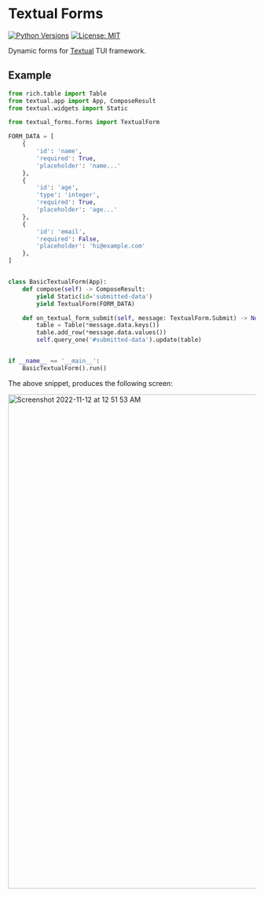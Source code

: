 # Textual Forms

[![Python Versions](https://shields.io/pypi/pyversions/textual-inputs)](https://www.python.org/downloads/)
[![License: MIT](https://img.shields.io/badge/license-MIT-blue.svg)](https://opensource.org/licenses/MIT)

Dynamic forms for [Textual](https://github.com/willmcgugan/textual) TUI framework.


## Example

```python
from rich.table import Table
from textual.app import App, ComposeResult
from textual.widgets import Static

from textual_forms.forms import TextualForm

FORM_DATA = [
    {
        'id': 'name',
        'required': True,
        'placeholder': 'name...'
    },
    {
        'id': 'age',
        'type': 'integer',
        'required': True,
        'placeholder': 'age...'
    },
    {
        'id': 'email',
        'required': False,
        'placeholder': 'hi@example.com'
    },
]


class BasicTextualForm(App):
    def compose(self) -> ComposeResult:
        yield Static(id='submitted-data')
        yield TextualForm(FORM_DATA)

    def on_textual_form_submit(self, message: TextualForm.Submit) -> None:
        table = Table(*message.data.keys())
        table.add_row(*message.data.values())
        self.query_one('#submitted-data').update(table)


if __name__ == '__main__':
    BasicTextualForm().run()
```

The above snippet, produces the following screen:

<img width="1006" alt="Screenshot 2022-11-12 at 12 51 53 AM" src="https://user-images.githubusercontent.com/7029352/201459554-df7f605b-62cd-4160-80e9-32d6deac9739.png">
